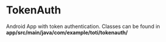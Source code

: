 # TokenAuth
Android App with token authentication.
Classes can be found in <b>app/src/main/java/com/example/toti/tokenauth/</b>
